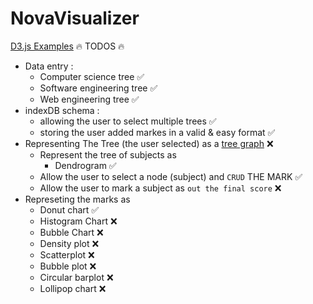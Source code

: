 # NovaVisualizer

[D3.js Examples](https://www.d3-graph-gallery.com/index.html)
🔥 TODOS 🔥

- Data entry :
  - Computer science tree ✅
  - Software engineering tree ✅
  - Web engineering tree ✅
- indexDB schema :
  - allowing the user to select multiple trees ✅
  - storing the user added markes in a valid & easy format ✅
- Representing The Tree (the user selected) as a [tree graph](https://github.com/d3/d3-hierarchy) ❌
  - Represent the tree of subjects as
    - Dendrogram ✅
  - Allow the user to select a node (subject) and `CRUD` THE MARK ✅
  - Allow the user to mark a subject as `out the final score` ❌
- Represeting the marks as
  - Donut chart ✅
  - Histogram Chart ❌
  - Bubble Chart ❌
  - Density plot ❌
  - Scatterplot ❌
  - Bubble plot ❌
  - Circular barplot ❌
  - Lollipop chart ❌
